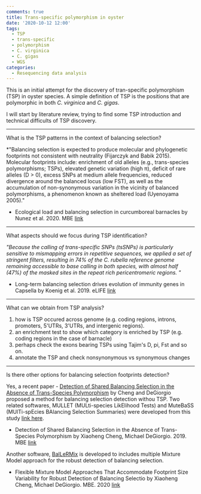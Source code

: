 ```yaml
---
comments: true
title: Trans-specific polymorphism in oyster
date: '2020-10-12 12:00'
tags:
  - TSP
  - trans-specific
  - polymorphism
  - C. virginica
  - C. gigas
  - WGS
categories:
  - Resequencing data analysis
---
```


This is an initial attempt for the discovery of tran-specific polymorphism (TSP) in oyster species. A simple definition of TSP is the positions that are polymorphic in both *C. virginica* and *C. gigas*.

I will start by literature review, trying to find some TSP introduction and technical difficults of TSP discovery.

---
What is the TSP patterns in the context of balancing selection?

*"Balancing selection is expected to produce molecular and phylogenetic footprints not consistent with neutrality (Fijarczyk and Babik 2015). Molecular footprints include: enrichment of old alleles (e.g., trans-species polymorphisms; TSPs), elevated genetic variation (high π), deficit of rare alleles (D > 0),
excess SNPs at medium allele frequencies, reduced divergence around the balanced locus (low FST), as well as the accumulation of non-synonymous variation in the vicinity of balanced polymorphisms, a phenomenon known as sheltered load (Uyenoyama 2005)."

- Ecological load and balancing selection in curcumboreal barnacles by Nunez et al. 2020. MBE [link](https://academic.oup.com/mbe/advance-article/doi/10.1093/molbev/msaa227/5902836)

---
What aspects should we focus during TSP identification?

*"Because the calling of trans-specific SNPs (tsSNPs) is particularly sensitive to mismapping errors in repetitive sequences, we applied a set of stringent filters, resulting in 74% of the C. rubella reference genome remaining accessible to base calling in both species, with almost half (47%) of the masked sites in the repeat rich pericentromeric regions. "*

- Long-term balancing selection drives evolution of immunity genes in Capsella by Koenig et al. 2019. eLIFE [link](https://elifesciences.org/articles/43606)

---
What can we obtain from TSP analysis?

1) how is TSP occured across genome (e.g. coding regions, introns, promoters, 5'UTRs, 3'UTRs, and intergenic regions).     
2) an enrichment test to show which category is enriched by TSP (e.g. coding regions in the case of barnacle)  
3) perhaps check the exons bearing TSPs using Tajim's D, pi, Fst and so on.      
4) annotate the TSP and check nonsynonymous vs synonymous changes

---
Is there other options for balancing selection footprints detection?

Yes, a recent paper - [Detection of Shared Balancing Selection in the Absence of Trans-Species Polymorphism](https://academic.oup.com/mbe/article/36/1/177/5150441) by Cheng and DeGiorgio proposed a method for balancing selection detection withou TSP. Two related softwares, MULLET (MULti-species LikElihood Tests) and MuteBaSS (MUlTi-spEcies BAlancing Selection Summaries) were developed from this study [link here](http://degiorgiogroup.fau.edu/software.html).

- Detection of Shared Balancing Selection in the Absence of Trans-Species Polymorphism by Xiaoheng Cheng, Michael DeGiorgio. 2019. MBE [link](https://academic.oup.com/mbe/article/36/1/177/5150441)

Another software, [BalLeRMix](https://github.com/bioXiaoheng/BalLeRMix) is developed to includes multiple Mixture Model approach for the robust detection of balancing selection. 

- Flexible Mixture Model Approaches That Accommodate Footprint Size Variability for Robust Detection of Balancing Selectio by Xiaoheng Cheng, Michael DeGiorgio. MBE. 2020 [link](https://academic.oup.com/mbe/advance-article/doi/10.1093/molbev/msaa134/5848012) 





